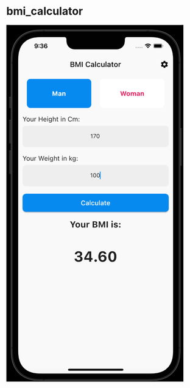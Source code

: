 # bmi_calculator

![Alt text](https://github.com/falconsoft3d/images/blob/main/calc1.png?raw=true "Marlon Odoo")
